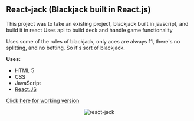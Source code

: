 ## React-jack (Blackjack built in React.js)

This project was to take an existing project, blackjack built in javscript, and build it in react
Uses api to build deck and handle game functionality

Uses some of the rules of blackjack, only aces are always 11, there's no splitting, and no betting. So it's sort of blackjack. 

<p><strong>Uses:</strong></p>
<ul>
  <li>HTML 5</li>
  <li>CSS</li>
  <li>JavaScript</li>
  <li><a href="http://reactjs.org">React.JS</a></li>
</ul>

[Click here for working version](http://groovy-place.surge.sh)
<p align="center">
<img src="https://res.cloudinary.com/christerrazas-info/image/upload/v1544384011/blackJackAnimation.gif" alt="react-jack" />
</p>

